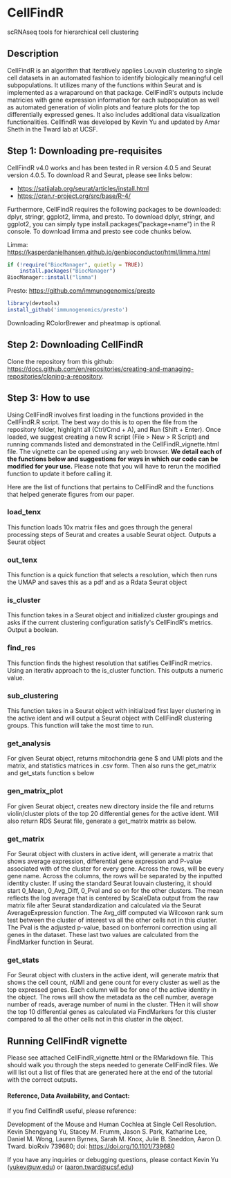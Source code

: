 # CellFindR
scRNAseq tools for hierarchical cell clustering

## Description
CellFindR is an algorithm that iteratively applies Louvain clustering to single cell datasets in an automated fashion to identify biologically meaningful cell subpopulations.  It utilizes many of the functions within Seurat and is implemented as a wraparound on that package. CellFindR's outputs include matricies with gene expression information for each subpopulation as well as automated generation of violin plots and feature plots for the top differentially expressed genes.  It also includes additional data visualization functionalities.  CellfindR was developed by Kevin Yu and updated by Amar Sheth in the Tward lab at UCSF.

## Step 1: Downloading pre-requisites
CellFindR v4.0 works and has been tested in R version 4.0.5 and Seurat version 4.0.5. To download R and Seurat, please see links below:

- https://satijalab.org/seurat/articles/install.html
- https://cran.r-project.org/src/base/R-4/

Furthermore, CellFindR requires the following packages to be downloaded: dplyr, stringr, ggplot2, limma, and presto. To download dplyr, stringr, and ggplot2, you can simply type install.packages("package+name") in the R console. To download limma and presto see code chunks below.

Limma: https://kasperdanielhansen.github.io/genbioconductor/html/limma.html
```R
if (!require("BiocManager", quietly = TRUE))
    install.packages("BiocManager")
BiocManager::install("limma")
```
Presto: https://github.com/immunogenomics/presto
```R
library(devtools)
install_github('immunogenomics/presto')
```

Downloading RColorBrewer and pheatmap is optional.

## Step 2: Downloading CellFindR
Clone the repository from this github: https://docs.github.com/en/repositories/creating-and-managing-repositories/cloning-a-repository. 

## Step 3: How to use
Using CellFindR involves first loading in the functions provided in the CellFindR.R script. The best way do this is to open the file from the repository folder, highlight all (Ctrl/Cmd + A), and Run (Shift + Enter). Once loaded, we suggest creating a new R script (File > New > R Script) and running commands listed and demonstrated in the CellFindR_vignette.html file. The vignette can be opened using any web browser. **We detail each of the functions below and suggestions for ways in which our code can be modified for your use.** Please note that you will have to rerun the modified function to update it before calling it. 

Here are the list of functions that pertains to CellFindR and the functions that helped generate figures from our paper. 

### load_tenx
This function loads 10x matrix files and goes through the general processing steps of Seurat and creates a usable Seurat object. Outputs a Seurat object

### out_tenx
This function is a quick function that selects a resolution, which then runs the UMAP and saves this as a pdf and as a Rdata Seurat object

### is_cluster
This function takes in a Seurat object and initialized cluster groupings and asks if the current clustering configuration satisfy's CellFindR's metrics. 
Output a boolean. 

### find_res
This function finds the highest resolution that satifies CellFindR metrics. Using an iterativ approach to the is_cluster function. This outputs a numeric value. 

### sub_clustering
This function takes in a Seurat object with initialized first layer clustering in the active ident and will output a Seurat object with CellFindR clustering groups. This function will take the most time to run. 

### get_analysis
For given Seurat object, returns mitochondria gene $ and UMI plots and the matrix, and statistics matrices in .csv form. Then also runs the get_matrix and get_stats function s below

### gen_matrix_plot
For given Seurat object, creates new directory inside the file and returns violin/cluster plots of the top 20 differential genes for the active ident. Will also return RDS Seurat file, generate a get_matrix matrix as below. 

### get_matrix
For Seurat object with clusters in active ident, will generate a matrix that shows average expression, differential gene expression and P-value associated with of the cluster for every gene. 
Across the rows, will be every gene name. Across the columns, the rows will be separated by the inputted identity cluster. If using the standard Seurat louvain clustering, it should start 0_Mean, 0_Avg_Diff, 0_Pval and so on for the other clusters. The mean reflects the log average that is centered by ScaleData output from the raw matrix file after Seurat standardization and calculated via the Seurat AverageExpression function. The Avg_diff computed via Wilcoxon rank sum test between the cluster of interest vs all the other cells not in this cluster. The Pval is the adjusted p-value, based on bonferroni correction using all genes in the dataset. These last two values are calculated from the FindMarker function in Seurat. 

### get_stats
For Seurat object with clusters in the active ident, will generate matrix that shows the cell count, nUMI and gene count for every cluster as well as the top expressed genes. 
Each column will be for one of the active identity in the object. The rows will show the metadata as the cell number, average number of reads, average number of numi in the cluster. THen it will show the top 10 differential genes as calculated via FindMarkers for this cluster compared to all the other cells not in this cluster in the object. 

## Running CellFindR vignette
Please see attached CellFindR_vignette.html or the RMarkdown file. This should walk you through the steps needed to generate CellFindR files. We will list out a list of files that are generated here at the end of the tutorial with the correct outputs.


#### Reference, Data Availability, and Contact:
If you find CellfindR useful, please reference:

Development of the Mouse and Human Cochlea at Single Cell Resolution. Kevin Shengyang Yu, Stacey M. Frumm, Jason S. Park, Katharine Lee, Daniel M. Wong, Lauren Byrnes, Sarah M. Knox, Julie B. Sneddon, Aaron D. Tward. bioRxiv 739680; doi: https://doi.org/10.1101/739680

If you have any inquiries or debugging questions, please contact Kevin Yu (yukev@uw.edu) or (aaron.tward@ucsf.edu)
